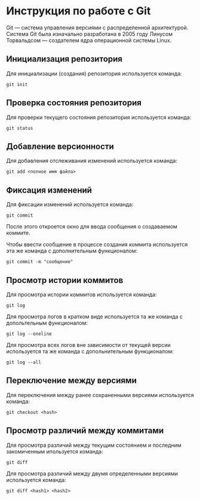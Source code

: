 # **Инструкция по работе с Git**

Git — система управления версиями с распределенной архитектурой. Система Git была изначально разработана в 2005 году Линусом Торвальдсом — создателем ядра операционной системы Linux.

## Инициализация репозитория

Для инициализации (создания) репозитория используется команда:

    git init

## Проверка состояния репозитория

Для проверки текущего состояния репозитория используется команда:

    git status

## Добавление версионности

Для добавления отслеживания изменений используется команда:

    git add <полное имя файла>

## Фиксация изменений

Для фиксации изменений используется команда:

    git commit

После этого откроется окно для ввода сообщения о создаваемом коммите.

Чтобы ввести сообщение в процессе создания коммита используется эта же команда с дополнительным функционалом:

    git commit -m "сообщение"

## Просмотр истории коммитов

Для просмотра истории коммитов используется команда:

    git log

Для просмотра логов в кратком виде используется та же команда с допольтельным функционалом:

    git log --oneline

Для просмотра всех логов вне зависимости от текущей версии используется та же команда с допольнительным функционалом:

    git log --all

## Переключение между версиями

Для переключения между ранее сохраненными версиями используется команда:

    git checkout <hash>

## Просмотр различий между коммитами

Для просмотра различий между текущим состоянием и последним закомиченным ипользуется команда:

    git diff

Для просмотра различий между двумя определенными версиями используется команда:

    git diff <hash1> <hash2>
